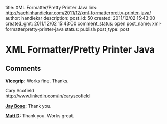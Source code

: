 title: XML Formatter/Pretty Printer Java
link: http://sachinhandiekar.com/2011/12/xml-formatterpretty-printer-java/
author: handiekar
description: 
post_id: 50
created: 2011/12/02 15:43:00
created_gmt: 2011/12/02 15:43:00
comment_status: open
post_name: xml-formatterpretty-printer-java
status: publish
post_type: post

# XML Formatter/Pretty Printer Java



## Comments

**[Vicegrip](#4 "2013-02-13 22:10:43"):** Works fine. Thanks.  
  
Cary Scofield  
http://www.linkedin.com/in/caryscofield

**[Jay Bose](#7 "2013-08-12 18:11:03"):** Thank you.

**[Matt D](#9 "2014-01-09 20:09:34"):** Thank you. Works great.

